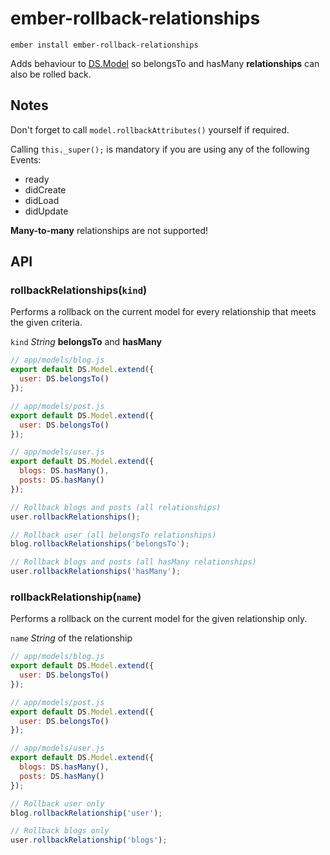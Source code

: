 # ember-rollback-relationships

`ember install ember-rollback-relationships`

Adds behaviour to [DS.Model](http://emberjs.com/api/data/classes/DS.Model.html) so belongsTo and hasMany **relationships** can also be rolled back.

Notes
---

Don't forget to call `model.rollbackAttributes()` yourself if required.

Calling `this._super();` is mandatory if you are using any of the following Events:
- ready
- didCreate
- didLoad
- didUpdate

**Many-to-many** relationships are not supported!

API
---

### rollbackRelationships(`kind`)

Performs a rollback on the current model for every relationship that meets the given criteria.

`kind` *String* **belongsTo** and **hasMany**

```js
// app/models/blog.js
export default DS.Model.extend({
  user: DS.belongsTo()
});

// app/models/post.js
export default DS.Model.extend({
  user: DS.belongsTo()
});

// app/models/user.js
export default DS.Model.extend({
  blogs: DS.hasMany(),
  posts: DS.hasMany()
});

// Rollback blogs and posts (all relationships)
user.rollbackRelationships();

// Rollback user (all belongsTo relationships)
blog.rollbackRelationships('belongsTo');

// Rollback blogs and posts (all hasMany relationships)
user.rollbackRelationships('hasMany');
```

### rollbackRelationship(`name`)

Performs a rollback on the current model for the given relationship only.

`name` *String* of the relationship

```js
// app/models/blog.js
export default DS.Model.extend({
  user: DS.belongsTo()
});

// app/models/post.js
export default DS.Model.extend({
  user: DS.belongsTo()
});

// app/models/user.js
export default DS.Model.extend({
  blogs: DS.hasMany(),
  posts: DS.hasMany()
});

// Rollback user only
blog.rollbackRelationship('user');

// Rollback blogs only
user.rollbackRelationship('blogs');
```

